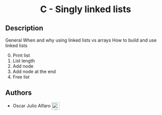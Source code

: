 <div align="center">
    <h1>C - Singly linked lists</h1>
</div>

## Description

General
When and why using linked lists vs arrays
How to build and use linked lists

0. Print list
1. List length
2. Add node
3. Add node at the end
4. Free list

## Authors

* Oscar Julio Alfaro <a href="https://github.com/oscarjalfarom" rel="nofollow"><img align="center" alt="github" src="https://www.vectorlogo.zone/logos/github/github-tile.svg" height="24" /></a>